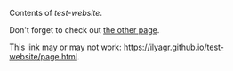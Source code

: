 Contents of *test-website*.

Don't forget to check out [the other page](page.md).

This link may or may not work: <https://ilyagr.github.io/test-website/page.html>.
